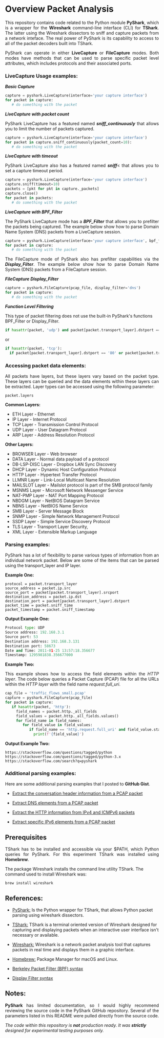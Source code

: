 # Overview Packet Analysis

<p align="justify">
This repository contains code related to the Python module <b>PyShark</b>, which is a wrapper for the <b>Wireshark</b> command-line interface (CLI) for <b>TShark</b>. The latter using the Wireshark dissectors to sniff and capture packets from a network inteface. The real power of PyShark is its capability to access to all of the packet decoders built into TShark.
</p>

<p align="justify">
PyShark can operate in either <b>LiveCapture</b> or <b>FileCapture</b> modes. Both modes have methods that can be used to parse specific packet level attributes, which includes protocols and their associated ports. 
</p>


### LiveCapture Usage examples:

<i><b>Basic Capture</b></i>

```python
capture = pyshark.LiveCapture(interface='your capture interface')
for packet in capture:
   # do something with the packet
```

<i><b>LiveCapture with packet count</b></i>

<p align="justify">
PyShark LiveCapture has a featured named <i><b>sniff_continuously</b></i> that allows you to limit the number of packets captured. 
</p>

```python
capture = pyshark.LiveCapture(interface='your capture interface')
for packet in capture.sniff_continuously(packet_count=10):
   # do something with the packet
```

<i><b>LiveCapture with timeout</b></i>

<p align="justify">
PyShark LiveCapture also has a featured named <i><b>sniff</b></i>< that allows you to set a capture timeout period. 
</p>

```python
capture = pyshark.LiveCapture(interface='your capture interface')
capture.sniff(timeout=10)
packets = [pkt for pkt in capture._packets]
capture.close()
for packet in packets:
   # do something with the packet
```

<i><b>LiveCapture with BPF_Filter</b></i>

<p align="justify">
The PyShark LiveCapture mode has a <i><b>BPF_Filter</b></i> that allows you to prefilter the packets being captured. The example below show how to parse Domain Name System (DNS) packets from a LiveCapture session.
</p>

```python
capture = pyshark.LiveCapture(interface='your capture interface', bpf_filter='udp port 53')
for packet in capture:
   # do something with the packet
```

<p align="justify">
The FileCapture mode of PyShark also has prefilter capabilities via the <i><b>Display_Filter</b></i>. The example below show how to parse Domain Name System (DNS) packets from a FileCapture session.
</p>

<i><b>FileCapture Display_Filter</b></i>
 
 ```python
 capture = pyshark.FileCapture(pcap_file, display_filter='dns')
 for packet in capture:
    # do something with the packet
```

<i><b>Function Level Filtering</b></i>

This type of packet filtering does not use the built-in PyShark's functions BPF_Filter or Display_Filter.<br>

```python
if hasattr(packet, 'udp') and packet[packet.transport_layer].dstport == '53':
```
or

```python
if hasattr(packet, 'tcp'):
  if packet[packet.transport_layer].dstport == '80' or packet[packet.transport_layer].dstport == '443':
```
</p>

### Accessing packet data elements:
<p align="justify">
All packets have layers, but these layers vary based on the packet type. These layers can be queried and the data elements within these layers can be extracted. Layer types can be accessed using the following parameter:
<br>
  
```
packet.layers
```

<b>Common Layers:</b>
<br>
* ETH Layer - Ethernet
* IP Layer - Internet Protocol
* TCP Layer - Transmission Control Protocol
* UDP Layer - User Datagram Protocol
* ARP Layer - Address Resolution Protocol

<b>Other Layers:</b>
<br>
* BROWSER Layer - Web browser
* DATA Layer - Normal data payload of a protocol
* DB-LSP-DISC Layer - Dropbox LAN Sync Discovery
* DHCP Layer - Dynamic Host Configuration Protocol
* HTTP Layer - Hypertext Transfer Protocol
* LLMNR Layer - Link-Local Multicast Name Resolution
* MAILSLOT Layer - Mailslot protocol is part of the SMB protocol family
* MSNMS Layer - Microsoft Network Messenger Service
* NAT-PMP Layer - NAT Port Mapping Protocol
* NBDGM Layer - NetBIOS Datagram Service
* NBNS Layer - NetBIOS Name Service
* SMB Layer - Server Message Block
* SNMP Layer - Simple Network Management Protocol 
* SSDP Layer - Simple Service Discovery Protocol 
* TLS Layer - Transport Layer Security,
* XML Layer - Extensible Markup Language
</p>

### Parsing examples:
<p align="justify">
PyShark has a lot of flexibility to parse various types of information from an individual network packet. Below are some of the items that can be parsed using the transport_layer and IP layer.


<b>Example One:</b>
```
protocol = packet.transport_layer
source_address = packet.ip.src
source_port = packet[packet.transport_layer].srcport
destination_address = packet.ip.dst
destination_port = packet[packet.transport_layer].dstport 
packet_time = packet.sniff_time
packet_timestamp = packet.sniff_timestamp
```

<b>Output Example One:</b>

```python
Protocol type: UDP
Source address: 192.168.3.1
Source port: 53
Destination address: 192.168.3.131
Destination port: 58673
Date and Time: 2011-01-25 13:57:18.356677
Timestamp: 1295981838.356677000
```
</p>

<b>Example Two:</b>

<p align="justify">
This example shows how to access the field elements within the <i>HTTP layer</i>. The code below queries a Packet Capture (PCAP) file for all the URLs within the <i>HTTP layer</i> with the field name <i>request.full_uri</i>.
</p>

```python
cap_file = 'traffic_flows_small.pcap'
capture = pyshark.FileCapture(pcap_file)
for packet in capture:
   if hasattr(packet, 'http'):
     field_names = packet.http._all_fields
     field_values = packet.http._all_fields.values()
     for field_name in field_names:
        for field_value in field_values:
           if field_name == 'http.request.full_uri' and field_value.startswith('http'):
             print(f'{field_value}')
```

<b>Output Example Two:</b>
<br>
```
https://stackoverflow.com/questions/tagged/python
https://stackoverflow.com/questions/tagged/python-3.x
https://stackoverflow.com/search?q=pyshark
```
</p>

### Additional parsing examples:

<p align="justify"> Here are some additional parsing examples that I posted to <b>GitHub Gist</b>.
  
</p>

* <a href="https://gist.github.com/johnbumgarner/b758aa24c768655940cd3352ce2a0921">Extract the conversation header information from a PCAP packet</a>

* <a href="https://gist.github.com/johnbumgarner/166b6371f975c8e0a0aeae2516771039">Extract DNS elements from a PCAP packet</a>

* <a href="https://gist.github.com/johnbumgarner/ff8c463dc668648dd9ffb0a9a9d939bc">Extract the HTTP information from IPv4 and ICMPv6 packets</a>

* <a href="https://gist.github.com/johnbumgarner/9594e36a31bf1e220838160c37bfc7d4">Extract specific IPv6 elements from a PCAP packet</a>


## Prerequisites
<p align="justify">
TShark has to be installed and accessible via your $PATH, which Python queries for PyShark. For this experiment TShark was installed using <b>Homebrew</b>.<br>

The package Wireshark installs the command line utility TShark. The command used to install Wireshark was:<br>

```
brew install wireshark
```   
</p>

## References:

* [PyShark:](https://kiminewt.github.io/pyshark) Is the Python wrapper for TShark, that allows Python packet parsing using wireshark dissectors.

* [TShark:](https://www.wireshark.org/docs/man-pages/tshark.html) TShark is a terminal oriented version of Wireshark designed for capturing and displaying packets when an interactive user interface isn't necessary or available.

* [Wireshark:](https://www.wireshark.org) Wireshark is a network packet analysis tool that captures packets in real time and displays them in a graphic interface.

* [Homebrew:](https://brew.sh) Package Manager for macOS and Linux.

* [Berkeley Packet Filter (BPF) syntax](https://biot.com/capstats/bpf.html)

* [Display Filter syntax](https://wiki.wireshark.org/DisplayFilters)

## Notes:
<p align="justify">
<b>PyShark</b> has limited documentation, so I would highly recommend reviewing the source code in the PyShark GitHub repository. Several of the parameters listed in this README were pulled directly from the source code.
</p>

_The code within this repository is **not** production ready. It was **strictly** designed for experimental testing purposes only._
